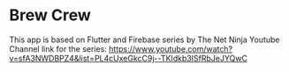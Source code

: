 # Brew Crew

This app is based on Flutter and Firebase series by The Net Ninja Youtube Channel
link for the series: https://www.youtube.com/watch?v=sfA3NWDBPZ4&list=PL4cUxeGkcC9j--TKIdkb3ISfRbJeJYQwC
